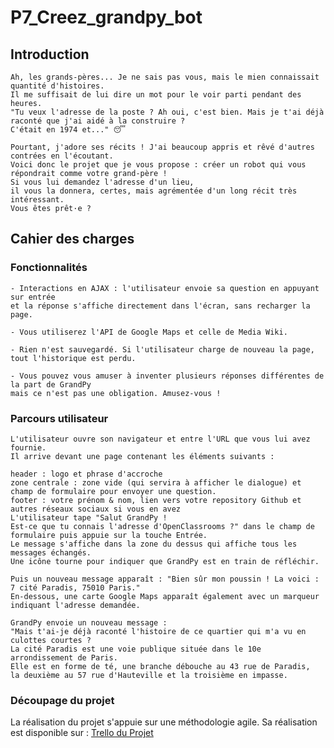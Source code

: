 # P7_Creez_grandpy_bot  
## Introduction  
    
    Ah, les grands-pères... Je ne sais pas vous, mais le mien connaissait quantité d'histoires.  
    Il me suffisait de lui dire un mot pour le voir parti pendant des heures.  
    "Tu veux l'adresse de la poste ? Ah oui, c'est bien. Mais je t'ai déjà raconté que j'ai aidé à la construire ?  
    C'était en 1974 et..." 😴  

    Pourtant, j'adore ses récits ! J'ai beaucoup appris et rêvé d'autres contrées en l'écoutant.  
    Voici donc le projet que je vous propose : créer un robot qui vous répondrait comme votre grand-père !  
    Si vous lui demandez l'adresse d'un lieu,  
    il vous la donnera, certes, mais agrémentée d'un long récit très intéressant.  
    Vous êtes prêt·e ?  

## Cahier des charges  
### Fonctionnalités  

    - Interactions en AJAX : l'utilisateur envoie sa question en appuyant sur entrée  
    et la réponse s'affiche directement dans l'écran, sans recharger la page.  
    
    - Vous utiliserez l'API de Google Maps et celle de Media Wiki.  
    
    - Rien n'est sauvegardé. Si l'utilisateur charge de nouveau la page,  
    tout l'historique est perdu.  
    
    - Vous pouvez vous amuser à inventer plusieurs réponses différentes de la part de GrandPy  
    mais ce n'est pas une obligation. Amusez-vous !  

### Parcours utilisateur

    L'utilisateur ouvre son navigateur et entre l'URL que vous lui avez fournie.  
    Il arrive devant une page contenant les éléments suivants :  

    header : logo et phrase d'accroche  
    zone centrale : zone vide (qui servira à afficher le dialogue) et champ de formulaire pour envoyer une question.  
    footer : votre prénom & nom, lien vers votre repository Github et autres réseaux sociaux si vous en avez  
    L'utilisateur tape "Salut GrandPy !  
    Est-ce que tu connais l'adresse d'OpenClassrooms ?" dans le champ de formulaire puis appuie sur la touche Entrée.  
    Le message s'affiche dans la zone du dessus qui affiche tous les messages échangés.  
    Une icône tourne pour indiquer que GrandPy est en train de réfléchir.  

    Puis un nouveau message apparaît : "Bien sûr mon poussin ! La voici : 7 cité Paradis, 75010 Paris."  
    En-dessous, une carte Google Maps apparaît également avec un marqueur indiquant l'adresse demandée.  

    GrandPy envoie un nouveau message :  
    "Mais t'ai-je déjà raconté l'histoire de ce quartier qui m'a vu en culottes courtes ?  
    La cité Paradis est une voie publique située dans le 10e arrondissement de Paris.  
    Elle est en forme de té, une branche débouche au 43 rue de Paradis,  
    la deuxième au 57 rue d'Hauteville et la troisième en impasse.  
    
### Découpage du projet

La réalisation du projet s'appuie sur une méthodologie agile.
Sa réalisation est disponible sur : [Trello du Projet](https://trello.com/invite/b/rpLoSERM/1b9969b583e9da8879e4e900f5909e7d/p7creezgrandpybot)

 